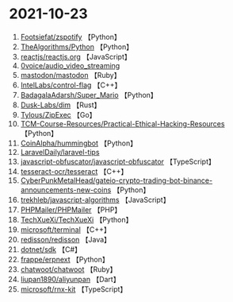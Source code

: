 # 2021-10-23

1. [Footsiefat/zspotify](https://github.com/Footsiefat/zspotify) 【Python】
2. [TheAlgorithms/Python](https://github.com/TheAlgorithms/Python) 【Python】
3. [reactjs/reactjs.org](https://github.com/reactjs/reactjs.org) 【JavaScript】
4. [0voice/audio_video_streaming](https://github.com/0voice/audio_video_streaming) 
5. [mastodon/mastodon](https://github.com/mastodon/mastodon) 【Ruby】
6. [IntelLabs/control-flag](https://github.com/IntelLabs/control-flag) 【C++】
7. [BadagalaAdarsh/Super_Mario](https://github.com/BadagalaAdarsh/Super_Mario) 【Python】
8. [Dusk-Labs/dim](https://github.com/Dusk-Labs/dim) 【Rust】
9. [Tylous/ZipExec](https://github.com/Tylous/ZipExec) 【Go】
10. [TCM-Course-Resources/Practical-Ethical-Hacking-Resources](https://github.com/TCM-Course-Resources/Practical-Ethical-Hacking-Resources) 【Python】
11. [CoinAlpha/hummingbot](https://github.com/CoinAlpha/hummingbot) 【Python】
12. [LaravelDaily/laravel-tips](https://github.com/LaravelDaily/laravel-tips) 
13. [javascript-obfuscator/javascript-obfuscator](https://github.com/javascript-obfuscator/javascript-obfuscator) 【TypeScript】
14. [tesseract-ocr/tesseract](https://github.com/tesseract-ocr/tesseract) 【C++】
15. [CyberPunkMetalHead/gateio-crypto-trading-bot-binance-announcements-new-coins](https://github.com/CyberPunkMetalHead/gateio-crypto-trading-bot-binance-announcements-new-coins) 【Python】
16. [trekhleb/javascript-algorithms](https://github.com/trekhleb/javascript-algorithms) 【JavaScript】
17. [PHPMailer/PHPMailer](https://github.com/PHPMailer/PHPMailer) 【PHP】
18. [TechXueXi/TechXueXi](https://github.com/TechXueXi/TechXueXi) 【Python】
19. [microsoft/terminal](https://github.com/microsoft/terminal) 【C++】
20. [redisson/redisson](https://github.com/redisson/redisson) 【Java】
21. [dotnet/sdk](https://github.com/dotnet/sdk) 【C#】
22. [frappe/erpnext](https://github.com/frappe/erpnext) 【Python】
23. [chatwoot/chatwoot](https://github.com/chatwoot/chatwoot) 【Ruby】
24. [liupan1890/aliyunpan](https://github.com/liupan1890/aliyunpan) 【Dart】
25. [microsoft/rnx-kit](https://github.com/microsoft/rnx-kit) 【TypeScript】
